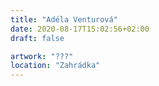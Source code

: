 ```yaml
---
title: "Adéla Venturová"
date: 2020-08-17T15:02:56+02:00
draft: false

artwork: "???"
location: "Zahrádka"
---
```

